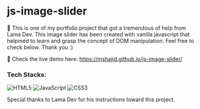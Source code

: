 # js-image-slider
🚀 This is one of my portfolio project that got a tremendous of help from Lama Dev. This image slider has been created with vanilla javascript that helpmed to learn and grasp the concept of DOM manipulation. Feel free to check below. Thank you :) 

🚀 Check the live demo here: https://mshajid.github.io/js-image-slider/

### Tech Stacks: 
![HTML5](https://img.shields.io/badge/html5-%23E34F26.svg?style=for-the-badge&logo=html5&logoColor=white) ![JavaScript](https://img.shields.io/badge/javascript-%23323330.svg?style=for-the-badge&logo=javascript&logoColor=%23F7DF1E) ![CSS3](https://img.shields.io/badge/css3-%231572B6.svg?style=for-the-badge&logo=css3&logoColor=white)

Special thanks to Lama Dev for his instructions toward this project. 
